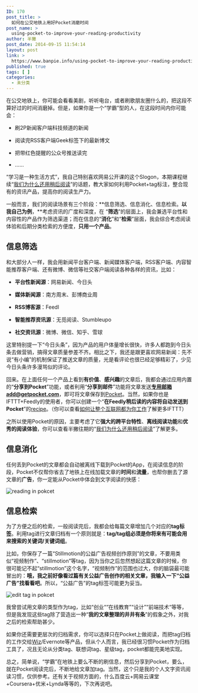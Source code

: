 ```yaml
---
ID: 170
post_title: >
  如何在公交地铁上用好Pocket消磨时间
post_name: >
  using-pocket-to-improve-your-reading-productivity
author: 半撇
post_date: 2014-09-15 11:54:14
layout: post
link: >
  https://www.banpie.info/using-pocket-to-improve-your-reading-productivity/
published: true
tags: [ ]
categories:
  - 未分类
---
```

在公交地铁上，你可能会看看美剧，听听电台，或者刷歌朋友圈什么的，把这段不算好过的时间消磨掉。但是，如果你是一个“学霸”型的人，在这段时间内你可能会：

*   刷2P新闻客户端科技频道的新闻

*   阅读完RSS客户端Geek标签下的最新博文

*   把带红色提醒的公众号推送读完

*   ……

“学习是一种生活方式”，我自己特别喜欢网易公开课的这个Slogon，本期课程继续“[我们为什么还用稍后阅读][1]”的话题，教大家如何利用Pocket+tag标注，整合现有的资讯产品，提高你的阅读生产力。

一般而言，我们的阅读场景有三个阶段：**信息筛选、信息消化、信息检索。**以我自己为例**，**考虑资讯的广度和深度，在 “**筛选**”的层面上，我会兼选平台性和内容性的产品作为筛选渠道；而在信息的“**消化**”和“**检索**”层面，我会综合考虑阅读体验和后期分类检索的方便度，**只用一个产品**。

## 信息筛选

和大部分人一样，我会用新闻平台客户端、新闻媒体客户端，RSS客户端、内容智能推荐客户端、还有微博、微信等社交客户端阅读各种各样的资讯，比如：

*   **平台性新闻源**：网易新闻、今日头

*   **媒体新闻源**：南方周末、彭博商业周

*   **RSS博客源**：Feedl

*   **智能推荐资讯源**：无觅阅读、Stumbleupo

*   **社交资讯源**：微博、微信、知乎、雪球

这里特别提一下“今日头条”，因为产品的用户体量增长很快，许多人都跑到今日头条去做营销，搞得文章质量参差不齐。相比之下，我还是跟更喜欢网易新闻：先不说“有小编”的机制保证了推送文章的质量，光是看评论也很已经足够精彩了，少见今日头条许多漫骂似的评论。

回来。在上面任何一个产品上看到**有价值**、**感兴趣**的文章后，我都会通过应用内置的“**分享到Pocket**”功能，或者利用“**分享到邮件**”功能将文章发送**专用邮箱add@getpocket.com**，即可将文章保存到[Pocket][2]。当然，如果你也是IFTTT+Feedly的使用者，你可以创建一个“**在Feedly稍后读的内容将自动发送到Pocket**”的[recipe][3]。（你可以查看[如何让整个互联网都为你工作][4]了解更多IFTTT）

之所以使用Pocket的原因，主要考虑了它**强大的跨平台特性**、**离线阅读功能**和**优秀的阅读体验**，你可以查看半撇往期的“[我们为什么还用稍后阅读][1]”了解更多。

## 信息消化

任何丢到Pocket的文章都会自动被离线下载到Pocket的App，在阅读信息的阶段，Pocket不仅帮你省去了地铁上在线加载文章的**时间**和**流量**，也帮你删去了源文章的**广告**，你一定能从Pocket中体会到文字阅读的快感：

![reading in pokcet][5]

## 信息检索

为了方便之后的检索，一般阅读完后，我都会给每篇文章增加几个对应的**tag标签**。利用tag进行文章归档有一个原则就是：**tag/tag组必须是你将来有可能会用来搜索的关键词/关键词组**。

比如，你保存了一篇“Stillmotion的公益广告视频创作原则”的文章，不要用类似“视频制作”、“stillmotion”等tag，因为当你之后忽然想起这篇文章的时候，你很可能记不起“stillmotion”这个名字，“视频制作”的范围也过大，你的脑袋最可能冒出的：**哦，我之前好像看过篇有关公益广告创作的相关文章，我输入一下“公益广告”找看看吧**。所以，“公益广告”的tag标签可能更为妥当。

![edit tag in  pokcet][6]

我曾尝试用文章的类型作为tag，比如“创业““在线教育”“设计”“前端技术“等等，但是我发现这些tag除了营造出一种“**我的文章整理的井井有条**”的假象之外，对我之后的检索帮助甚少。

如果你还需要更层次的归档需求，你可以选择只在Pocket上做阅读，而把tag归档的工作交给[Wiz][7]/Evernote等产品，但从个人而言，我已经很习惯Pocket作为归档工具了，况且无论从分类tag、联想词tag、星级tag，pocket都能完美地实现。

总之，简单说，“学霸”在地铁上要么不断的刷信息，然后分享到Pocket，要么，就在Pocket阅读完后，不断地给文章加tag。当然，这个只是我的个人文字资讯阅读习惯，仅供参考。还有关于视频方面的，什么百度云+网易云课堂+Coursera+优米+Lynda等等的，下次再说吧。

 [1]: http://www.banpie.info/why-are-we-using-read-it-later/
 [2]: https://getpocket.com/
 [3]: https://ifttt.com/recipes/124457-feedly-pocket
 [4]: http://www.banpie.info/how-to-use-ifttt-to-automate-your-daily-life/
 [5]: http://7arnhx.com1.z0.glb.clouddn.com/wp-content/uploads/2014/09/readinginpokcet_thumb.png "reading in pokcet"
 [6]: http://7arnhx.com1.z0.glb.clouddn.com/wp-content/uploads/2014/09/edittaginpokcet_thumb.png "edit tag in  pokcet"
 [7]: http://www.banpie.info/how-to-use-wiz-note-for-collaboration/